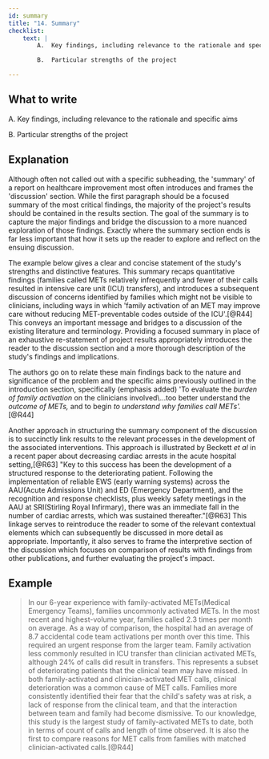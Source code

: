 ```yaml
---
id: summary
title: "14. Summary"
checklist:
    text: |
        A.  Key findings, including relevance to the rationale and specific aims

        B.  Particular strengths of the project

---
```


## What to write

A.  Key findings, including relevance to the rationale and specific aims

B.  Particular strengths of the project

## Explanation

Although often not called out with a specific subheading, the 'summary'
of a report on healthcare improvement most often introduces and frames
the 'discussion' section. While the first paragraph should be a focused
summary of the most critical findings, the majority of the project's
results should be contained in the results section. The goal of the
summary is to capture the major findings and bridge the discussion to a
more nuanced exploration of those findings. Exactly where the summary
section ends is far less important that how it sets up the reader to
explore and reflect on the ensuing discussion.

The example below gives a clear and concise statement of the study's
strengths and distinctive features. This summary recaps quantitative
findings (families called METs relatively infrequently and fewer of
their calls resulted in intensive care unit (ICU) transfers), and
introduces a subsequent discussion of concerns identified by families
which might not be visible to clinicians, including ways in which
'family activation of an MET may improve care without reducing
MET-preventable codes outside of the ICU'.[@R44] This conveys an
important message and bridges to a discussion of the existing literature
and terminology. Providing a focused summary in place of an exhaustive
re-statement of project results appropriately introduces the reader to
the discussion section and a more thorough description of the study's
findings and implications.

The authors go on to relate these main findings back to the nature and
significance of the problem and the specific aims previously outlined in
the introduction section, specifically (emphasis added) 'To evaluate the
*burden of family activation* on the clinicians involved\\...too better
understand the *outcome of METs,* and to begin *to understand why
families call METs'.*[@R44]

Another approach in structuring the summary component of the discussion
is to succinctly link results to the relevant processes in the
development of the associated interventions. This approach is
illustrated by Beckett *et al* in a recent paper about decreasing
cardiac arrests in the acute hospital setting,[@R63] "Key to this
success has been the development of a structured response to the
deteriorating patient. Following the implementation of reliable EWS
(early warning systems) across the AAU(Acute Admissions Unit) and ED
(Emergency Department), and the recognition and response checklists,
plus weekly safety meetings in the AAU at SRI(Stirling Royal
Infirmary), there was an immediate fall in the number of cardiac
arrests, which was sustained thereafter."[@R63] This linkage serves to
reintroduce the reader to some of the relevant contextual elements which
can subsequently be discussed in more detail as appropriate.
Importantly, it also serves to frame the interpretive section of the
discussion which focuses on comparison of results with findings from
other publications, and further evaluating the project's impact.

## Example

> In our 6-year experience with family-activated METs(Medical Emergency
> Teams), families uncommonly activated METs. In the most recent and
> highest-volume year, families called 2.3 times per month on average.
> As a way of comparison, the hospital had an average of 8.7 accidental
> code team activations per month over this time. This required an
> urgent response from the larger team. Family activation less commonly
> resulted in ICU transfer than clinician activated METs, although 24%
> of calls did result in transfers. This represents a subset of
> deteriorating patients that the clinical team may have missed. In both
> family-activated and clinician-activated MET calls, clinical
> deterioration was a common cause of MET calls. Families more
> consistently identified their fear that the child's safety was at
> risk, a lack of response from the clinical team, and that the
> interaction between team and family had become dismissive. To our
> knowledge, this study is the largest study of family-activated METs to
> date, both in terms of count of calls and length of time observed. It
> is also the first to compare reasons for MET calls from families with
> matched clinician-activated calls.[@R44]
